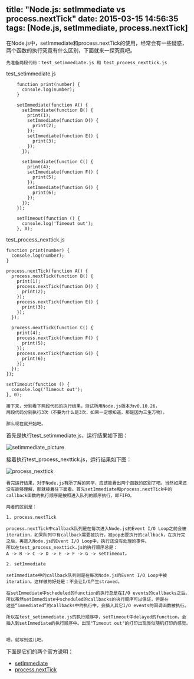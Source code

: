 title: "Node.js: setImmediate vs process.nextTick"
date: 2015-03-15 14:56:35
tags: [Node.js, setImmediate, process.nextTick]
---

在Node.js中，setImmediate和process.nextTick的使用，经常会有一些疑惑，
	两个函数的执行究竟有什么区别，下面就来一探究竟吧。

<!-- more --> 

	先准备两段代码：test_setimmediate.js 和 test_process_nexttick.js

test_setimmediate.js

```
	function print(number) {
	  console.log(number);
	}

	setImmediate(function A() {
	  setImmediate(function B() {
	    print(1);
	    setImmediate(function D() {
	      print(2);
	    });
	    setImmediate(function E() {
	      print(3);
	    });
	  });

	  setImmediate(function C() {
	    print(4);
	    setImmediate(function F() {
	      print(5);
	    });
	    setImmediate(function G() {
	      print(6);
	    });
	  });
	});

	setTimeout(function () {
	  console.log('Timeout out');
	}, 0);
```

test_process_nexttick.js

```
function print(number) {
  console.log(number);
}

process.nextTick(function A() {
  process.nextTick(function B() {
    print(1);
    process.nextTick(function D() {
      print(2);
    });
    process.nextTick(function E() {
      print(3);
    });
  });

  process.nextTick(function C() {
    print(4);
    process.nextTick(function F() {
      print(5);
    });
    process.nextTick(function G() {
      print(6);
    });
  });
});

setTimeout(function () {
  console.log('Timeout out');
}, 0);
```

	接下来，分别看下两段代码的执行结果，测试所用Node.js版本为v0.10.26，
	两段代码分别执行3次（不要为什么是3次，如果一定想知道，那是因为三生万物）。

	那么现在就开始吧。

首先是执行test_setimmediate.js，运行结果如下图：

![setimmediate_picture](/images/Snip20141213_39.png)


接着执行test_process_nexttick.js，运行结果如下图：

![process_nexttick](/images/Snip20141213_40.png)


	看完运行结果，对于Node.js有所了解的同学，应该能看出两个函数的区别了吧。当然如果还
	没有能够理解，那就接着往下面看。首先setImmediate和process.nextTick中的
	callback函数的执行顺序是按照进入队列的顺序执行，即FIFO。

	两者的区别是：

	1. process.nextTick

	process.nextTick中callback队列是在每次进入Node.js的Event I/O Loop之前会被
	iteration，如果队列中有callback需要被执行，被pop出要执行的callback，在执行完
	之后，再进入Node.js的Event I/O Loop中，执行还没有处理的事件。
	所以在test_process_nexttick.js的执行顺序总是：
	A -> B -> C -> D -> E -> F -> G -> setTimeout。

	2. setImmediate

	setImmediate中的callback队列则是在每次Node.js的Event I/O Loop中被
	iteration。这样做的好处是：不会让I/O产生straved。

	在setImmediate中scheduled的function的执行总是在I/O events的callbacks之后。
	所以虽然setImmediate中scheduled的callbacks的执行顺序可以保证，但是在
	这些“immediated”的callbacks中的执行中，会插入其它I/O events的回调函数被执行。

	所以在test_setimmediate.js的执行顺序中，setTimeout中delayed的function，会
	插入到setImmediate的执行顺序中。出现"Timeout out"的打印出现类似随机打印的感觉。


	嗯，就写到这儿吧。


下面是它们的两个官方说明：

+ [setImmediate](http://nodejs.org/api/timers.html#timers_setimmediate_callback_arg)
+ [process.nextTick](http://nodejs.org/api/process.html#process_process_nexttick_callback)
